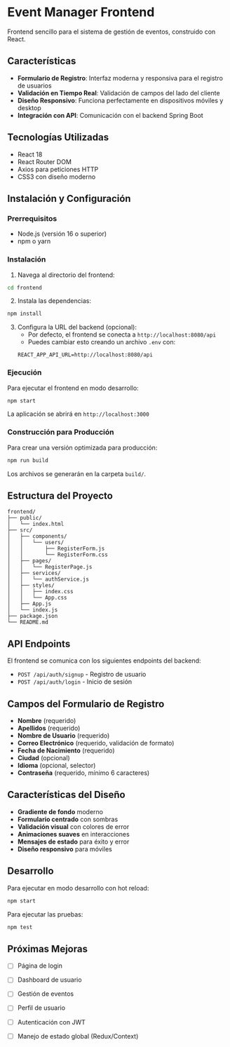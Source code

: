 # Event Manager Frontend

Frontend sencillo para el sistema de gestión de eventos, construido con React.

## Características

- **Formulario de Registro**: Interfaz moderna y responsiva para el registro de usuarios
- **Validación en Tiempo Real**: Validación de campos del lado del cliente
- **Diseño Responsivo**: Funciona perfectamente en dispositivos móviles y desktop
- **Integración con API**: Comunicación con el backend Spring Boot

## Tecnologías Utilizadas

- React 18
- React Router DOM
- Axios para peticiones HTTP
- CSS3 con diseño moderno

## Instalación y Configuración

### Prerrequisitos

- Node.js (versión 16 o superior)
- npm o yarn

### Instalación

1. Navega al directorio del frontend:
```bash
cd frontend
```

2. Instala las dependencias:
```bash
npm install
```

3. Configura la URL del backend (opcional):
   - Por defecto, el frontend se conecta a `http://localhost:8080/api`
   - Puedes cambiar esto creando un archivo `.env` con:
   ```
   REACT_APP_API_URL=http://localhost:8080/api
   ```

### Ejecución

Para ejecutar el frontend en modo desarrollo:

```bash
npm start
```

La aplicación se abrirá en `http://localhost:3000`

### Construcción para Producción

Para crear una versión optimizada para producción:

```bash
npm run build
```

Los archivos se generarán en la carpeta `build/`.

## Estructura del Proyecto

```
frontend/
├── public/
│   └── index.html
├── src/
│   ├── components/
│   │   └── users/
│   │       ├── RegisterForm.js
│   │       └── RegisterForm.css
│   ├── pages/
│   │   └── RegisterPage.js
│   ├── services/
│   │   └── authService.js
│   ├── styles/
│   │   ├── index.css
│   │   └── App.css
│   ├── App.js
│   └── index.js
├── package.json
└── README.md
```

## API Endpoints

El frontend se comunica con los siguientes endpoints del backend:

- `POST /api/auth/signup` - Registro de usuario
- `POST /api/auth/login` - Inicio de sesión

## Campos del Formulario de Registro

- **Nombre** (requerido)
- **Apellidos** (requerido)
- **Nombre de Usuario** (requerido)
- **Correo Electrónico** (requerido, validación de formato)
- **Fecha de Nacimiento** (requerido)
- **Ciudad** (opcional)
- **Idioma** (opcional, selector)
- **Contraseña** (requerido, mínimo 6 caracteres)

## Características del Diseño

- **Gradiente de fondo** moderno
- **Formulario centrado** con sombras
- **Validación visual** con colores de error
- **Animaciones suaves** en interacciones
- **Mensajes de estado** para éxito y error
- **Diseño responsivo** para móviles

## Desarrollo

Para ejecutar en modo desarrollo con hot reload:

```bash
npm start
```

Para ejecutar las pruebas:

```bash
npm test
```

## Próximas Mejoras

- [ ] Página de login
- [ ] Dashboard de usuario
- [ ] Gestión de eventos
- [ ] Perfil de usuario
- [ ] Autenticación con JWT
- [ ] Manejo de estado global (Redux/Context)



